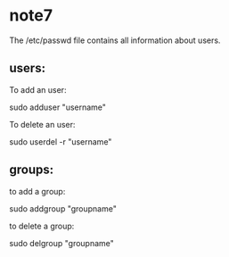 # note7

The /etc/passwd file contains all information about users.

## users:

To add an user:

sudo adduser "username"

To delete an user:

sudo userdel -r "username"

## groups:

to add a group:

sudo addgroup "groupname"

to delete a group:

sudo delgroup "groupname"

